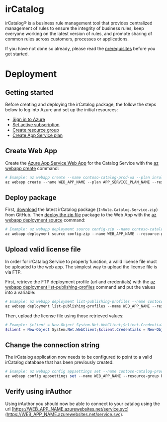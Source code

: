 irCatalog
====
irCatalog® is a business rule management tool that provides centralized management of rules to ensure the integrity of business rules, keep everyone working on the latest version of rules, and promote sharing of common rules across customers, processes or applications.

If you have not done so already, please read the [prerequisites](../README.md#prerequisites) before you get started.

# Deployment

## Getting started

Before creating and deploying the irCatalog package, the follow the steps below to log into Azure and set up the initial resources:

* [Sign in to Azure](deployment-getting-started.md#sign-in-to-azure)
* [Set active subscription](deployment-getting-started.md#set-active-subscription)
* [Create resource group](deployment-getting-started.md#create-resource-group)
* [Create App Service plan](deployment-getting-started.md#create-app-service-plan)

## Create Web App
Create the [Azure App Service Web App](https://docs.microsoft.com/en-us/azure/app-service/app-service-web-overview) for the Catalog Service with the [az webapp create](https://docs.microsoft.com/en-us/cli/azure/webapp#az-webapp-create) command:
```powershell
# Example: az webapp create --name contoso-catalog-prod-wa --plan inrule-prod-sp --resource-group inrule-prod-rg
az webapp create --name WEB_APP_NAME --plan APP_SERVICE_PLAN_NAME --resource-group RESOURCE_GROUP_NAME
```

## Deploy package
First, [download](https://github.com/InRule/AzureAppServices/releases/latest) the latest irCatalog package (`InRule.Catalog.Service.zip`) from GitHub. Then [deploy the zip file](https://docs.microsoft.com/en-us/azure/app-service/app-service-deploy-zip) package to the Web App with the [az webapp deployment source](https://docs.microsoft.com/en-us/cli/azure/webapp/deployment/source#az-webapp-deployment-source-config-zip) command:
```powershell
# Example: az webapp deployment source config-zip --name contoso-catalog-prod-wa --resource-group inrule-prod-rg --src InRule.Catalog.Service.zip
az webapp deployment source config-zip --name WEB_APP_NAME --resource-group RESOURCE_GROUP_NAME --src FILE_PATH
```

## Upload valid license file
In order for irCatalog Service to properly function, a valid license file must be uploaded to the web app. The simplest way to upload the license file is via FTP.

First, retrieve the FTP deployment profile (url and credentials) with the [az webapp deployment list-publishing-profiles](https://docs.microsoft.com/en-us/cli/azure/webapp/deployment#az-webapp-deployment-list-publishing-profiles) command and put the values into a variable:
```powershell
# Example: az webapp deployment list-publishing-profiles --name contoso-catalog-prod-wa --resource-group inrule-prod-rg --query "[?contains(publishMethod, 'FTP')].{publishUrl:publishUrl,userName:userName,userPWD:userPWD}[0]" | ConvertFrom-Json -OutVariable creds | Out-Null
az webapp deployment list-publishing-profiles --name WEB_APP_NAME --resource-group RESOURCE_GROUP_NAME --query "[?contains(publishMethod, 'FTP')].{publishUrl:publishUrl,userName:userName,userPWD:userPWD}[0]" | ConvertFrom-Json -OutVariable creds | Out-Null
```

Then, upload the license file using those retrieved values:
```powershell
# Example: $client = New-Object System.Net.WebClient;$client.Credentials = New-Object System.Net.NetworkCredential($creds.userName,$creds.userPWD);$uri = New-Object System.Uri($creds.publishUrl + "/InRuleLicense.xml");$client.UploadFile($uri, "$pwd\InRuleLicense.xml");
$client = New-Object System.Net.WebClient;$client.Credentials = New-Object System.Net.NetworkCredential($creds.userName,$creds.userPWD);$uri = New-Object System.Uri($creds.publishUrl + "/InRuleLicense.xml");$client.UploadFile($uri, "LICENSE_FILE_ABSOLUTE_PATH")
```

## Change the connection string
The irCatalog application now needs to be configured to point to a valid irCatalog database that has been previously created.
```powershell
# Example: az webapp config appsettings set --name contoso-catalog-prod-wa --resource-group inrule-prod-rg --settings inrule:repository:service:connectionString="Server=tcp:ircatalog-server.database.windows.net,1433;Initial Catalog=ircatalog-database;Persist Security Info=False;User ID=admin;Password=%14TVpB*g$4b;MultipleActiveResultSets=False;Encrypt=True;TrustServerCertificate=False;Connection Timeout=30";
az webapp config appsettings set --name WEB_APP_NAME --resource-group RESOURCE_GROUP_NAME --settings inrule:repository:service:connectionString="Server=tcp:SERVER_NAME.windows.net,1433;Initial Catalog=DATABASE_NAME;Persist Security Info=False;User ID=USER_NAME;Password=USER_PASSWORD;MultipleActiveResultSets=False;Encrypt=True;TrustServerCertificate=False;Connection Timeout=30";
```

## Verify using irAuthor
Using irAuthor you should now be able to connect to your catalog using the url [https://WEB_APP_NAME.azurewebsites.net/service.svc](https://WEB_APP_NAME.azurewebsites.net/service.svc).
